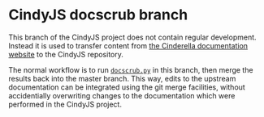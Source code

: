 # CindyJS docscrub branch

This branch of the CindyJS project does not contain regular development.
Instead it is used to transfer content from
[the Cinderella documentation website](http://doc.cinderella.de/)
to the CindyJS repository.

The normal workflow is to run [`docscrub.py`](ref/docscrub.py)
in this branch, then merge the results back into the master branch.
This way, edits to the upstream documentation can be integrated
using the git merge facilities, without accidentially overwriting changes
to the documentation which were performed in the CindyJS project.
